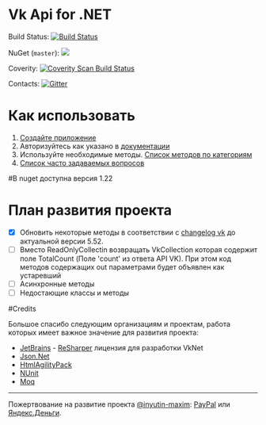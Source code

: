 # Vk Api for .NET

Build Status: [![Build Status](https://travis-ci.org/vknet/vk.svg?branch=master)](https://travis-ci.org/vknet/vk)

NuGet (`master`): [![](http://img.shields.io/nuget/v/VkNet.svg?style=flat-square)](http://www.nuget.org/packages/VkNet)

Coverity: [![Coverity Scan Build Status](https://scan.coverity.com/projects/6249/badge.svg)](https://scan.coverity.com/projects/vknet)

Contacts: [![Gitter](https://badges.gitter.im/Join%20Chat.svg)](https://gitter.im/vknet/vk?utm_source=badge&utm_medium=badge&utm_campaign=pr-badge)

# Как использовать

1. [Создайте приложение](https://vk.com/editapp?act=create)
2. Авторизуйтесь как указано в [документации](https://vknet.github.io/vk/authorize/)
3. Используйте необходимые методы. [Список методов по категориям](https://vknet.github.io/vk/)
4. [Список часто задаваемых вопросов](https://github.com/vknet/vk/wiki/FAQ)

#В nuget доступна версия 1.22

# План развития проекта

- [x] Обновить некоторые методы в соответствии с [changelog vk](https://vk.com/dev/versions) до актуальной версии 5.52.
- [ ] Вместо ReadOnlyCollectin<T> возвращать VkCollection<T> которая содержит поле TotalCount (Поле 'count' из ответа API VK). При этом код методов содержащих out параметрами будет объявлен как устаревший
- [ ] Асинхронные методы
- [ ] Недостающие классы и методы

#Credits

Большое спасибо следующим организациям и проектам, работа которых имеет важное значение для развития проекта:
- [JetBrains](http://www.jetbrains.com/) - [ReSharper](http://www.jetbrains.com/resharper) лицензия для разработки VkNet
- [Json.Net](http://www.newtonsoft.com/json)
- [HtmlAgilityPack](http://htmlagilitypack.codeplex.com/)
- [NUnit](http://www.nunit.org/)
- [Moq](https://github.com/moq/moq4)

----------------------------------------------------------------------------------------------------------------------------------
Пожертвование на развитие проекта [@inyutin-maxim](https://github.com/inyutin-maxim): [PayPal](https://paypal.me/inyutinmaxim) или [Яндекс.Деньги](https://money.yandex.ru/to/410012783295317).
